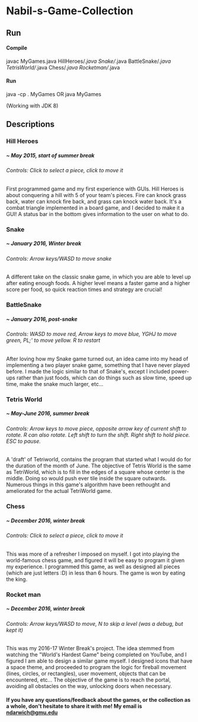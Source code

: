 # Nabil-s-Game-Collection

## Run

####  Compile
javac MyGames.java HillHeroes/*.java Snake/*.java BattleSnake/*.java TetrisWorld/*.java Chess/*.java Rocketman/*.java

#### Run

java -cp . MyGames
OR
java MyGames

(Working with JDK 8)

## Descriptions

### Hill Heroes
##### ~ May 2015, start of summer break
###### Controls: Click to select a piece, click to move it
First programmed game and my first experience with GUIs. Hill
Heroes is about conquering a hill with 5 of your team's pieces. Fire can 
knock grass back, water can knock fire back, and grass can knock water back.
It's a combat triangle implemented in a board game, and I decided to make it
a GUI! A status bar in the bottom gives information to the user on what to do.

### Snake
##### ~ January 2016, Winter break
###### Controls: Arrow keys/WASD to move snake
A different take on the classic snake game, in which you are able to
level up after eating enough foods. A higher level means a faster game and a
higher score per food, so quick reaction times and strategy are crucial!

### BattleSnake
##### ~ January 2016, post-snake
###### Controls: WASD to move red, Arrow keys to move blue, YGHJ to move green, PL;' to move yellow. R to restart
After loving how my Snake game turned out, an idea came into my head of implementing a two player snake game, something that I have never
played before. I made the logic similar to that of Snake's, except I included
power-ups rather than just foods, which can do things such as slow time,
speed up time, make the snake much larger, etc...


### Tetris World
##### ~ May-June 2016, summer break
###### Controls: Arrow keys to move piece, opposite arrow key of current shift to rotate. R can also rotate. Left shift to turn the shift. Right shift to hold piece. ESC to pause. 
A 'draft' of Tetriworld, contains the program that
started what I would do for the duration of the month of June. The objective
of Tetris World is the same as TetriWorld, which is to fill in the edges
of a square whose center is the middle. Doing so would push ever tile inside the square
outwards. Numerous things in this game's algorithm have been rethought and
ameliorated for the actual TetriWorld game.

### Chess
##### ~ December 2016, winter break
###### Controls: Click to select a piece, click to move it
This was more of a refresher I imposed on myself. I got into playing
the world-famous chess game, and figured it will be easy to program it given
my experience. I programmed this game, as well as designed all pieces (which 
are just letters :D) in less than 6 hours. The game is won by eating the king.

### Rocket man
##### ~ December 2016, winter break
###### Controls: Arrow keys/WASD to move, N to skip a level (was a debug, but kept it)
This was my 2016-17 Winter Break's project. The idea stemmed from
watching the "World's Hardest Game" being completed on YouTube, and I figured
I am able to design a similar game myself. I designed icons that have a space
theme, and proceeded to program the logic for fireball
movement (lines, circles, or rectangles), user movement, objects that can be
encountered, etc... The objective of the game is to reach the portal, avoiding
all obstacles on the way, unlocking doors when necessary.

#### If you have any questions/feedback about the games, or the collection as a whole, don't hesitate to share it with me! My email is ndarwich@gmu.edu
